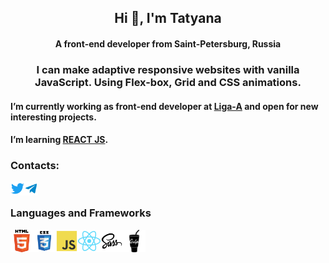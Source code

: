 <h2 align="center">Hi 👋, I'm Tatyana</h2>
<h4 align="center">A front-end developer from Saint-Petersburg, Russia</h4>
<h3 align="center">I can make adaptive responsive websites with vanilla JavaScript. Using Flex-box, Grid and CSS animations.</h3>
<h4>I’m currently working as front-end developer at <a href="https://ligaa.agency/" target="_blank" rel="nofollow noopener noreferrer">Liga-A</a> and  open for new interesting projects.</h4>
<h4>I’m learning <a href="https://reactjs.org/" target="_blank" rel="nofollow noopener noreferrer">REACT JS</a>.</h4>

<h3>Contacts:</h3>
<a href="https://twitter.com/tkyzmina" target="blank"><img align="left" src="icons/twitter.svg" alt="tkyzmina" width="22px" /></a>
  <a href="https://t.me/tkyzmina">
  <img align="left" alt="tkyzmina's Telegram" width="22px" src="icons/telegram.svg" />
</a>
<br />

### Languages and Frameworks

<img align="left" src="icons/html.svg" width="36" />
<img align="left" src="icons/css3.svg"   width="36" />
<img align="left" src="icons/js.svg"  width="36" />
<img align="left" src="icons/react.svg"  width="36" />
<img align="left" src="icons/sass.svg"  width="36" />
<img align="left" src="icons/gulp.svg" width="36" />

<br />
<br />
<br />